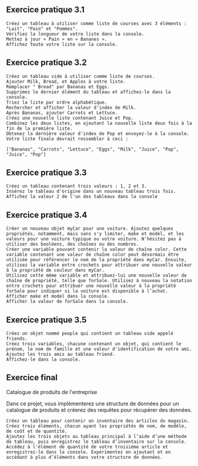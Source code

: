 ## Exercice pratique 3.1

    Créez un tableau à utiliser comme liste de courses avec 3 éléments : "Lait", "Pain" et "Pommes".
    Vérifiez la longueur de votre liste dans la console.
    Mettez à jour « Pain » en « Bananes ».
    Affichez toute votre liste sur la console.

## Exercice pratique 3.2

    Créez un tableau vide à utiliser comme liste de courses.
    Ajouter Milk, Bread, et Apples à votre liste.
    Remplacer " Bread" par Bananas et Eggs.
    Supprimez le dernier élément du tableau et affichez-le dans la console.
    Triez la liste par ordre alphabétique.
    Rechercher et afficher la valeur d'index de Milk.
    Après Bananas, ajouter Carrots et Lettuce.
    Créez une nouvelle liste contenant Juice et Pop.
    Combinez les deux listes, en ajoutant la nouvelle liste deux fois à la fin de la première liste.
    Obtenez la dernière valeur d'index de Pop et envoyez-le à la console.
    Votre liste finale devrait ressembler à ceci :

    ["Bananas", "Carrots", "Lettuce", "Eggs", "Milk", "Juice", "Pop", "Juice", "Pop"]

## Exercice pratique 3.3

    Créez un tableau contenant trois valeurs : 1, 2 et 3.
    Insérez le tableau d'origine dans un nouveau tableau trois fois.
    Affichez la valeur 2 de l'un des tableaux dans la console

## Exercice pratique 3.4

    Créer un nouveau objet myCar pour une voiture. Ajoutez quelques propriétés, notamment, mais sans s'y limiter, make et model, et les valeurs pour une voiture typique ou votre voiture. N'hésitez pas à utiliser des booléens, des chaînes ou des nombres.
    Créer une variable pouvant contenir la valeur de chaîne color. Cette variable contenant une valeur de chaîne color peut désormais être utilisée pour référencer le nom de la propriété dans myCar. Ensuite, utilisez la variable entre crochets pour attribuer une nouvelle valeur à la propriété de couleur dans myCar.
    Utilisez cette même variable et attribuez-lui une nouvelle valeur de chaîne de propriété, telle que forSale. Utilisez à nouveau la notation entre crochets pour attribuer une nouvelle valeur à la propriété forSale pour indiquer si la voiture est disponible à l’achat.
    Afficher make et model dans la console.
    Afficher la valeur de forSale dans la console.

## Exercice pratique 3.5

    Créez un objet nommé people qui contient un tableau vide appelé friends.
    Créez trois variables, chacune contenant un objet, qui contient le prénom, le nom de famille et une valeur d'identification de votre ami.
    Ajoutez les trois amis au tableau friend.
    Affichez-le dans la console.

## Exercice final

Catalogue de produits de l'entreprise

Dans ce projet, vous implémenterez une structure de données pour un catalogue de produits et créerez des requêtes pour récupérer des données.

    Créez un tableau pour contenir un inventaire des articles du magasin.
    Créez trois éléments, chacun ayant les propriétés de nom, de modèle, de coût et de quantité.
    Ajoutez les trois objets au tableau principal à l’aide d’une méthode de tableau, puis enregistrez le tableau d’inventaire sur la console.
    Accédez à l'élément de quantité de votre troisième article et enregistrez-le dans la console. Expérimentez en ajoutant et en accédant à plus d’éléments dans votre structure de données.

